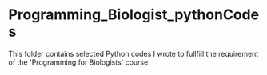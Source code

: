 # Programming_Biologist_pythonCodes

This folder contains selected Python codes I wrote to fullfill the requirement of the 'Programming for Biologists' course. 
